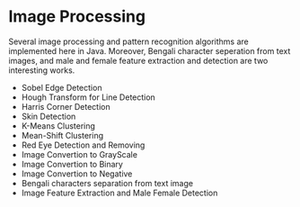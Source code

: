 # Image Processing

Several image processing and pattern recognition algorithms are implemented here in Java. 
Moreover, Bengali character seperation from text images, and male and female feature extraction and detection 
are two interesting works.

- Sobel Edge Detection
- Hough Transform for Line Detection
- Harris Corner Detection
- Skin Detection
- K-Means Clustering
- Mean-Shift Clustering
- Red Eye Detection and Removing
- Image Convertion to GrayScale
- Image Convertion to Binary
- Image Convertion to Negative
- Bengali characters separation from text image
- Image Feature Extraction and Male Female Detection
